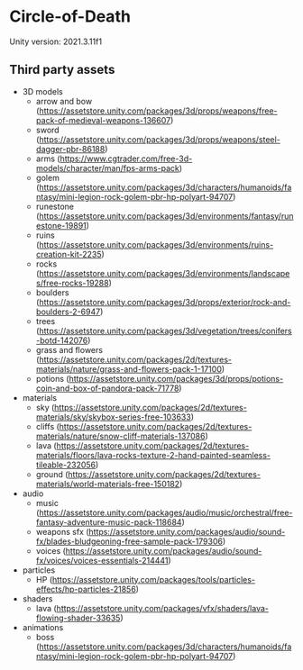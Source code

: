 # Circle-of-Death

Unity version: 2021.3.11f1

## Third party assets
- 3D models
    - arrow and bow (https://assetstore.unity.com/packages/3d/props/weapons/free-pack-of-medieval-weapons-136607)
    - sword (https://assetstore.unity.com/packages/3d/props/weapons/steel-dagger-pbr-86188)
    - arms (https://www.cgtrader.com/free-3d-models/character/man/fps-arms-pack)
    - golem (https://assetstore.unity.com/packages/3d/characters/humanoids/fantasy/mini-legion-rock-golem-pbr-hp-polyart-94707)
    - runestone (https://assetstore.unity.com/packages/3d/environments/fantasy/runestone-19891)
    - ruins (https://assetstore.unity.com/packages/3d/environments/ruins-creation-kit-2235)
    - rocks (https://assetstore.unity.com/packages/3d/environments/landscapes/free-rocks-19288)
    - boulders (https://assetstore.unity.com/packages/3d/props/exterior/rock-and-boulders-2-6947)
    - trees (https://assetstore.unity.com/packages/3d/vegetation/trees/conifers-botd-142076)
    - grass and flowers (https://assetstore.unity.com/packages/2d/textures-materials/nature/grass-and-flowers-pack-1-17100)
    - potions (https://assetstore.unity.com/packages/3d/props/potions-coin-and-box-of-pandora-pack-71778)
- materials
    - sky (https://assetstore.unity.com/packages/2d/textures-materials/sky/skybox-series-free-103633)
    - cliffs (https://assetstore.unity.com/packages/2d/textures-materials/nature/snow-cliff-materials-137086)
    - lava (https://assetstore.unity.com/packages/2d/textures-materials/floors/lava-rocks-texture-2-hand-painted-seamless-tileable-232056)
    - ground (https://assetstore.unity.com/packages/2d/textures-materials/world-materials-free-150182)
- audio
    - music (https://assetstore.unity.com/packages/audio/music/orchestral/free-fantasy-adventure-music-pack-118684)
    - weapons sfx (https://assetstore.unity.com/packages/audio/sound-fx/blades-bludgeoning-free-sample-pack-179306)
    - voices (https://assetstore.unity.com/packages/audio/sound-fx/voices/voices-essentials-214441)
- particles
    - HP (https://assetstore.unity.com/packages/tools/particles-effects/hp-particles-21856)
- shaders
    - lava (https://assetstore.unity.com/packages/vfx/shaders/lava-flowing-shader-33635)
- animations 
    - boss (https://assetstore.unity.com/packages/3d/characters/humanoids/fantasy/mini-legion-rock-golem-pbr-hp-polyart-94707)
